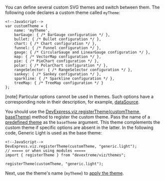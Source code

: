 You can define several custom SVG themes and switch between them. The following code declares a custom theme called `myTheme`:

    <!--JavaScript-->
    var customTheme = {
        name: 'myTheme',
        barGauge: { /* BarGauge configuration */ },
        bullet: { /* Bullet configuration */ },
        chart: { /* Chart configuration */ },
        funnel: { /* Funnel configuration */ },
        gauge: { /* CircularGauge and LinearGauge configuration */ },
        map: { /* VectorMap configuration */ },
        pie: { /* PieChart configuration */ },
        polar: { /* PolarChart configuration */ },
        rangeSelector: { /* RangeSelector configuration */ },
        sankey: { /* Sankey configuration */ },
        sparkline: { /* Sparkline configuration */ },
        treeMap: { /* TreeMap configuration */ }
    };

[note] Particular options cannot be used in themes. Such options have a corresponding note in their description, for example, [dataSource](/api-reference/20%20Data%20Visualization%20Widgets/BaseChart/1%20Configuration/dataSource.md '/Documentation/ApiReference/Data_Visualization_Widgets/dxChart/Configuration/#dataSource').

You should use the [DevExpress.viz.registerTheme(customTheme, baseTheme)](/api-reference/50%20Common/utils/viz/3%20Methods/registerTheme(customTheme_baseTheme).md '/Documentation/ApiReference/Common/utils/viz/Methods/#registerThemecustomTheme_baseTheme') method to register the custom theme. Pass the name of a [predefined theme](/api-reference/20%20Data%20Visualization%20Widgets/BaseWidget/1%20Configuration/theme.md '/Documentation/ApiReference/Data_Visualization_Widgets/dxChart/Configuration/#theme') as the `baseTheme` argument. This theme complements the custom theme if specific options are absent in the latter. In the following code, Generic Light is used as the base theme:

    <!--JavaScript-->
    DevExpress.viz.registerTheme(customTheme, "generic.light");
    // ===== or when using modules =====
    import { registerTheme } from "devextreme/viz/themes";

    registerTheme(customTheme, "generic.light");

Next, use the theme's name (`myTheme`) to [apply the theme](/concepts/60%20Themes%20and%20Styles/20%20SVG-Based%20Widgets%20Customization/15%20Themes/20%20Apply%20a%20Theme.md '/Documentation/Guide/Themes_and_Styles/SVG-Based_Widgets_Customization/#Themes/Apply_a_Theme').